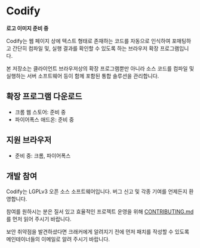 # Codify

**로고 이미지 준비 중**

Codify는 웹 페이지 상에 텍스트 형태로 존재하는 코드를 자동으로 인식하여 포매팅하고 간단히 컴파일 및, 실행 결과를 확인할 수 있도록 하는 브라우저 확장 프로그램입니다.

본 저장소는 클라이언트 브라우저상의 확장 프로그램뿐만 아니라 소스 코드를 컴파일 및 실행하는 서버 소프트웨어 등이 함께 포함된 통합 솔루션을 관리합니다.

## 확장 프로그램 다운로드

- 크롬 웹 스토어: 준비 중
- 파이어폭스 애드온: 준비 중

## 지원 브라우저

- 준비 중: 크롬, 파이어폭스

## 개발 참여

Codify는 LGPLv3 오픈 소스 소프트웨어입니다. 버그 신고 및 각종 기여를 언제든지 환영합니다.

참여를 원하시는 분은 질서 있고 효율적인 프로젝트 운영을 위해 [CONTRIBUTING.md](./CONTRIBUTING.md)를 먼저 읽어 주시기 바랍니다.

보안 취약점을 발견하셨다면 크래커에게 알려지기 전에 먼저 패치를 작성할 수 있도록 메인테이너들의 이메일로 알려 주시기 바랍니다.

